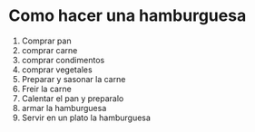 # Como hacer una hamburguesa
1. Comprar pan
2. comprar carne
4. comprar condimentos
5. comprar vegetales 
6. Preparar y sasonar la carne
7. Freir la carne
8. Calentar el pan y preparalo
9. armar la hamburguesa
10. Servir en un plato la hamburguesa